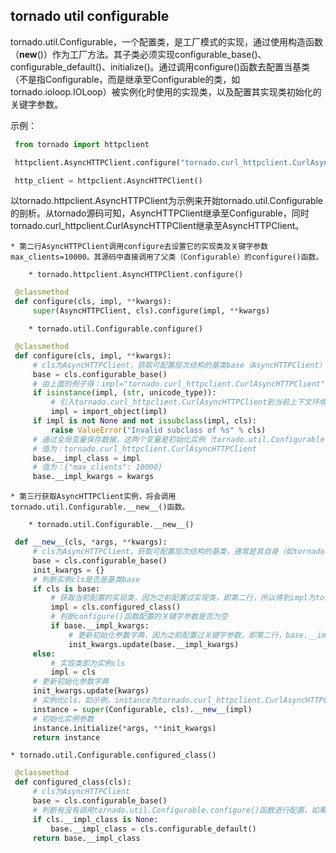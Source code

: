 ## tornado util configurable

tornado.util.Configurable，一个配置类，是工厂模式的实现，通过使用构造函数（__new__()）作为工厂方法。其子类必须实现configurable_base()、configurable_default()、initialize()。通过调用configure()函数去配置当基类（不是指Configurable，而是继承至Configurable的类，如tornado.ioloop.IOLoop）被实例化时使用的实现类，以及配置其实现类初始化的关键字参数。

示例：

   ```python
    from tornado import httpclient

    httpclient.AsyncHTTPClient.configure("tornado.curl_httpclient.CurlAsyncHTTPClient", max_clients=10000)

    http_client = httpclient.AsyncHTTPClient()
   ```

以tornado.httpclient.AsyncHTTPClient为示例来开始tornado.util.Configurable的剖析。从tornado源码可知，AsyncHTTPClient继承至Configurable，同时tornado.curl_httpclient.CurlAsyncHTTPClient继承至AsyncHTTPClient。

    * 第二行AsyncHTTPClient调用configure去设置它的实现类及关键字参数max_clients=10000。其源码中直接调用了父类（Configurable）的configure()函数。

        * tornado.httpclient.AsyncHTTPClient.configure()

   ```python
    @classmethod
    def configure(cls, impl, **kwargs):
        super(AsyncHTTPClient, cls).configure(impl, **kwargs)
   ```

        * tornado.util.Configurable.configure()

   ```python
    @classmethod
    def configure(cls, impl, **kwargs):
        # cls为AsyncHTTPClient，获取可配置层次结构的基类base（AsyncHTTPClient）
        base = cls.configurable_base()
        # 由上面的例子得：impl="tornado.curl_httpclient.CurlAsyncHTTPClient"
        if isinstance(impl, (str, unicode_type)):
            # 引入tornado.curl_httpclient.CurlAsyncHTTPClient到当前上下文环境
            impl = import_object(impl)
        if impl is not None and not issubclass(impl, cls):
            raise ValueError("Invalid subclass of %s" % cls)
        # 通过全局变量保存数据，这两个变量是初始化实例（tornado.util.Configurable.__new__()）时非常重要的数据
        # 值为：tornado.curl_httpclient.CurlAsyncHTTPClient
        base.__impl_class = impl 
        # 值为：{"max_clients": 10000}
        base.__impl_kwargs = kwargs 
   ```

    * 第三行获取AsyncHTTPClient实例，将会调用tornado.util.Configurable.__new__()函数。

        * tornado.util.Configurable.__new__()

   ```python
    def __new__(cls, *args, **kwargs):
        # cls为AsyncHTTPClient，获取可配置层次结构的基类，通常是其自身（如tornado.httpclient.AsyncHTTPClient.configurable_base()）
        base = cls.configurable_base()
        init_kwargs = {}
        # 判断实例cls是否是基类base
        if cls is base:
            # 获取当前配置的实现类，因为之前配置过实现类，即第二行，所以得到impl为tornado.curl_httpclient.CurlAsyncHTTPClient
            impl = cls.configured_class()
            # 判断configure()函数配置的关键字参数是否为空
            if base.__impl_kwargs:
                # 更新初始化参数字典，因为之前配置过关键字参数，即第二行，base.__impl_kwargs={"max_clients": 10000}
                init_kwargs.update(base.__impl_kwargs)
        else:
            # 实现类即为实例cls
            impl = cls
        # 更新初始化参数字典
        init_kwargs.update(kwargs)
        # 实例化cls，如示例，instance为tornado.curl_httpclient.CurlAsyncHTTPClient
        instance = super(Configurable, cls).__new__(impl)
        # 初始化实例参数
        instance.initialize(*args, **init_kwargs)
        return instance
   ```

    * tornado.util.Configurable.configured_class()

   ```python
    @classmethod
    def configured_class(cls):
        # cls为AsyncHTTPClient
        base = cls.configurable_base()
        # 判断有没有调用tornado.util.Configurable.configure()函数进行配置，如果没有配置过，就调用默认设置configurable_default()
        if cls.__impl_class is None:
            base.__impl_class = cls.configurable_default()
        return base.__impl_class
   ```


